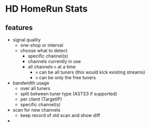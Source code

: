 # HD HomeRun Stats

## features

* signal quality
  * one-shop or interval
  * choose what to detect
    * specific channel(s)
    * channels currently in use
    * all channels `n` at a time
      * `n` can be all tuners (this would kick existing streams)
      * `n` can be only the free tuners
* bandwidth usage
  * over all tuners
  * split between tuner type (ASTS3 if supported)
  * per client (TargetIP)
  * specific channel(s)
* scan for new channels
  * keep record of old scan and show diff
* 

